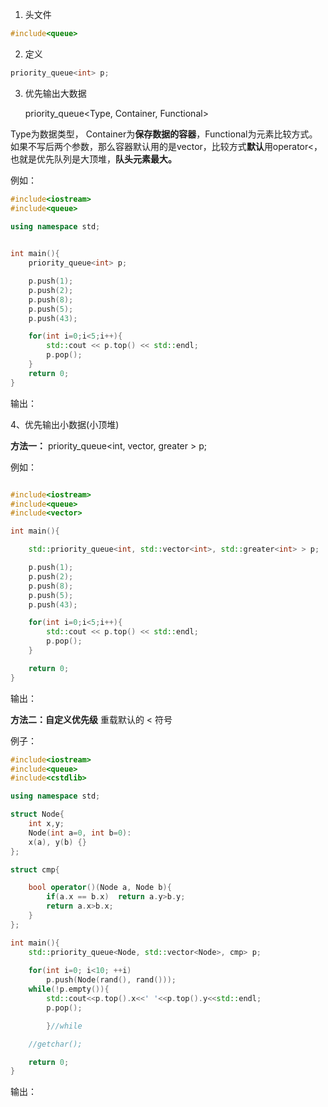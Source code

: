1. 头文件
```C++
#include<queue>
```
2. 定义
```C++
priority_queue<int> p;
```

3. 优先输出大数据

    priority_queue<Type, Container, Functional>

Type为数据类型， Container为**保存数据的容器**，Functional为元素比较方式。
如果不写后两个参数，那么容器默认用的是vector，比较方式**默认**用operator<，也就是优先队列是大顶堆，**队头元素最大。**

例如：

```C++
#include<iostream>
#include<queue>

using namespace std;
 

int main(){
	priority_queue<int> p;

	p.push(1);
	p.push(2);
	p.push(8);
	p.push(5);
	p.push(43);

    for(int i=0;i<5;i++){
        std::cout << p.top() << std::endl;  
		p.pop();
	}
    return 0;
}
```

输出：







4、优先输出小数据(小顶堆)

**方法一：**
priority_queue<int, vector<int>, greater<int> > p;

例如：

```C++

#include<iostream>
#include<queue>
#include<vector>

int main(){

	std::priority_queue<int, std::vector<int>, std::greater<int> > p;

	p.push(1);
	p.push(2);
	p.push(8);
	p.push(5);
	p.push(43);

    for(int i=0;i<5;i++){
        std::cout << p.top() << std::endl;
		p.pop();
	}

    return 0;
}
```

输出：





**方法二：自定义优先级** 重载默认的 < 符号

例子：

```C++
#include<iostream>
#include<queue>
#include<cstdlib>

using namespace std;

struct Node{
    int x,y;
	Node(int a=0, int b=0):
    x(a), y(b) {}
};

struct cmp{

    bool operator()(Node a, Node b){
        if(a.x == b.x)	return a.y>b.y;
        return a.x>b.x;
    }
}; 

int main(){
	std::priority_queue<Node, std::vector<Node>, cmp> p;
    
    for(int i=0; i<10; ++i)
        p.push(Node(rand(), rand()));
    while(!p.empty()){
        std::cout<<p.top().x<<' '<<p.top().y<<std::endl;
        p.pop();

        }//while

    //getchar();

    return 0;
}
```

输出：